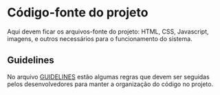 # Código-fonte do projeto

Aqui devem ficar os arquivos-fonte do projeto: HTML, CSS, Javascript, imagens, e outros necessários para o funcionamento do sistema.

## Guidelines

No arquivo [GUIDELINES](GUIDELINES.md) estão algumas regras que devem ser seguidas pelos desenvolvedores para manter a organização do código no projeto.

